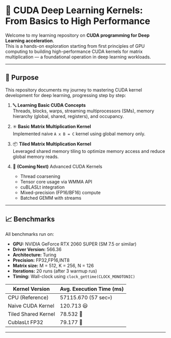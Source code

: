 # 🚀 CUDA Deep Learning Kernels: From Basics to High Performance

Welcome to my learning repository on **CUDA programming for Deep Learning acceleration**.  
This is a hands-on exploration starting from first principles of GPU computing to building high-performance CUDA kernels for matrix multiplication — a foundational operation in deep learning workloads.

---

## 🧠 Purpose

This repository documents my journey to mastering CUDA kernel development for deep learning, progressing step by step:

1. 🔤 **Learning Basic CUDA Concepts**  
   Threads, blocks, warps, streaming multiprocessors (SMs), memory hierarchy (global, shared, registers), and occupancy.

2. ✳️ **Basic Matrix Multiplication Kernel**  
   Implemented naive `A x B = C` kernel using global memory only.

3. 📦 **Tiled Matrix Multiplication Kernel**  
   Leveraged shared memory tiling to optimize memory access and reduce global memory reads.

4. 🔮 **(Coming Next)** Advanced CUDA Kernels  
   - Thread coarsening  
   - Tensor core usage via WMMA API  
   - cuBLASLt integration  
   - Mixed-precision (FP16/BF16) compute  
   - Batched GEMM with streams

---

## 📈 Benchmarks

All benchmarks run on:
- **GPU:** NVIDIA GeForce RTX 2060 SUPER (SM 7.5 or similar)
- **Driver Version:** 566.36
- **Architecture:** Turing
- **Precision:** FP32,FP16,INT8 
- **Matrix size:** M = 512, K = 256, N = 126  
- **Iterations:** 20 runs (after 3 warmup rus) 
- **Timing:** Wall-clock using `clock_gettime(CLOCK_MONOTONIC)`

| Kernel Version        | Avg. Execution Time (ms) |
|-----------------------|--------------------------|
| CPU (Reference)       | 57115.670 (57 sec💀)     |
| Naive CUDA Kernel     | 120.713 😃               |
| Tiled Shared Kernel   | 78.532 🤩                |
| CublasLt FP32         | 79.177 🤩                |



---



